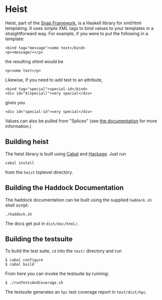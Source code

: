 # Heist

Heist, part of the [Snap Framework](http://www.snapframework.com/), is a
Haskell library for xml/html templating. It uses simple XML tags to bind
values to your templates in a straightforward way. For example, if you were to
put the following in a template:

    <bind tag="message">some text</bind>
    <p><message/></p>

the resulting xhtml would be

    <p>some text</p>

Likewise, if you need to add text to an attribute,

    <bind tag="special">special-id</bind>
    <div id="$(special)">very special</div>

gives you

    <div id="special-id">very special</div>

Values can also be pulled from "Splices" (see 
[the documentation](http://snapframework.com/docs/tutorials/heist#heist-programming) 
for more information.)

## Building heist

The heist library is built using [Cabal](http://www.haskell.org/cabal/) and
[Hackage](http://hackage.haskell.org/packages/hackage.html). Just run

    cabal install

from the `heist` toplevel directory.


## Building the Haddock Documentation

The haddock documentation can be built using the supplied `haddock.sh` shell
script:

    ./haddock.sh

The docs get put in `dist/doc/html/`.


## Building the testsuite

To build the test suite, `cd` into the `test/` directory and run

    $ cabal configure
    $ cabal build

From here you can invoke the testsuite by running:

    $ ./runTestsAndCoverage.sh 

The testsuite generates an `hpc` test coverage report in `test/dist/hpc`.
